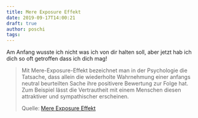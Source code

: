 ```yaml
---
title: Mere Exposure Effekt
date: 2019-09-17T14:00:21
draft: true
author: poschi
tags: 
---
```


Am Anfang wusste ich nicht was ich von dir halten soll, aber jetzt hab ich dich
so oft getroffen dass ich dich mag!

> Mit Mere-Exposure-Effekt bezeichnet man in der Psychologie die Tatsache, dass
> allein die wiederholte Wahrnehmung einer anfangs neutral beurteilten Sache
> ihre positivere Bewertung zur Folge hat. Zum Beispiel lässt die Vertrautheit
> mit einem Menschen diesen attraktiver und sympathischer erscheinen.
>
> Quelle: [Mere Exposure Effekt](https://de.wikipedia.org/wiki/Mere-Exposure-Effekt)
